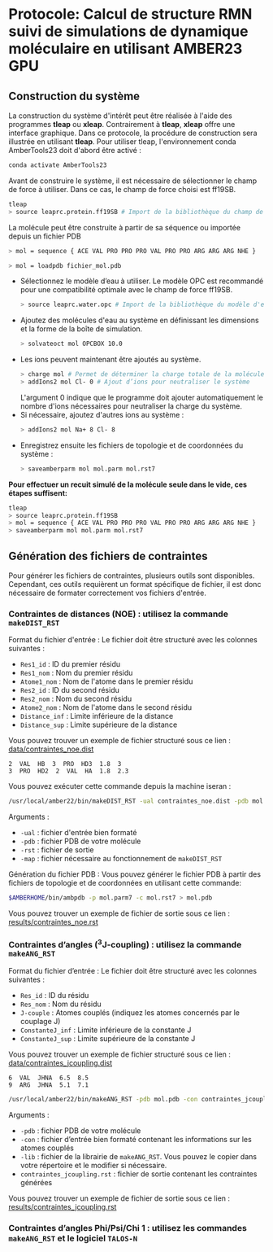 # Protocole: Calcul de structure RMN suivi de simulations de dynamique moléculaire en utilisant AMBER23 GPU
## Construction du système
La construction du système d'intérêt peut être réalisée à l'aide des programmes **tleap** ou **xleap**. Contrairement à **tleap**, **xleap** offre une interface graphique. Dans ce protocole, la procédure de construction sera illustrée en utilisant **tleap**.
Pour utiliser tleap, l'environnement conda AmberTools23 doit d'abord être activé :
```bash
conda activate AmberTools23
```
Avant de construire le système, il est nécessaire de sélectionner le champ de force à utiliser. Dans ce cas, le champ de force choisi est ff19SB.
```bash
tleap
> source leaprc.protein.ff19SB # Import de la bibliothèque du champ de force
```
La molécule peut être construite à partir de sa séquence ou importée depuis un fichier PDB
```bash
> mol = sequence { ACE VAL PRO PRO PRO VAL PRO PRO ARG ARG ARG NHE }
```

```bash
> mol = loadpdb fichier_mol.pdb
```
- Sélectionnez le modèle d’eau à utiliser. Le modèle OPC est recommandé pour une compatibilité optimale avec le champ de force ff19SB.
  ```bash
  > source leaprc.water.opc # Import de la bibliothèque du modèle d'eau
  ```
- Ajoutez des molécules d'eau au système en définissant les dimensions et la forme de la boîte de simulation.
  ```bash
  > solvateoct mol OPCBOX 10.0
  ```
- Les ions peuvent maintenant être ajoutés au système.
  ```bash
  > charge mol # Permet de déterminer la charge totale de la molécule
  > addIons2 mol Cl- 0 # Ajout d’ions pour neutraliser le système
  ```
  L'argument 0 indique que le programme doit ajouter automatiquement le nombre d'ions nécessaires pour neutraliser la charge du système.
- Si nécessaire, ajoutez d'autres ions au système :
  ```bash
  > addIons2 mol Na+ 8 Cl- 8
  ```
- Enregistrez ensuite les fichiers de topologie et de coordonnées du système :
  ```bash
  > saveamberparm mol mol.parm mol.rst7
  ```
**Pour effectuer un recuit simulé de la molécule seule dans le vide, ces étapes suffisent:**
```bash
tleap
> source leaprc.protein.ff19SB
> mol = sequence { ACE VAL PRO PRO PRO VAL PRO PRO ARG ARG ARG NHE }
> saveamberparm mol mol.parm mol.rst7
```

## Génération des fichiers de contraintes

Pour générer les fichiers de contraintes, plusieurs outils sont disponibles. Cependant, ces outils requièrent un format spécifique de fichier, il est donc nécessaire de formater correctement vos fichiers d'entrée.

### Contraintes de distances (NOE) : utilisez la commande `makeDIST_RST`
Format du fichier d'entrée :
Le fichier doit être structuré avec les colonnes suivantes :

- `Res1_id` : ID du premier résidu
- `Res1_nom` : Nom du premier résidu
- `Atome1_nom` : Nom de l'atome dans le premier résidu
- `Res2_id` : ID du second résidu
- `Res2_nom` : Nom du second résidu
- `Atome2_nom` : Nom de l'atome dans le second résidu
- `Distance_inf` : Limite inférieure de la distance
- `Distance_sup` : Limite supérieure de la distance

Vous pouvez trouver un exemple de fichier structuré sous ce lien : [data/contraintes_noe.dist](https://github.com/TakwaBR/protocole_AMBER/blob/main/data/contraintes_noe.dist)

```text
2  VAL  HB  3  PRO  HD3  1.8  3
3  PRO  HD2  2  VAL  HA  1.8  2.3
```

Vous pouvez exécuter cette commande depuis la machine iseran :
```bash
/usr/local/amber22/bin/makeDIST_RST -ual contraintes_noe.dist -pdb mol.pdb -rst contraintes_noe.rst -map /usr/local/amber22/dat/map.DG-AMBER
```
Arguments :
- `-ual` : fichier d'entrée bien formaté
- `-pdb` : fichier PDB de votre molécule
- `-rst` : fichier de sortie
- `-map` : fichier nécessaire au fonctionnement de `makeDIST_RST`

Génération du fichier PDB :
Vous pouvez générer le fichier PDB à partir des fichiers de topologie et de coordonnées en utilisant cette commande:
```bash
$AMBERHOME/bin/ambpdb -p mol.parm7 -c mol.rst7 > mol.pdb
```
Vous pouvez trouver un exemple de fichier de sortie sous ce lien : [results/contraintes_noe.rst](https://github.com/TakwaBR/protocole_AMBER/blob/main/results/contraintes_noe.rst)

### Contraintes d’angles (<sup>3</sup>J-coupling) : utilisez la commande `makeANG_RST`
Format du fichier d’entrée :
Le fichier doit être structuré avec les colonnes suivantes :

- `Res_id` : ID du résidu
- `Res_nom` : Nom du résidu
- `J-couple` : Atomes couplés (indiquez les atomes concernés par le couplage J)
- `ConstanteJ_inf` : Limite inférieure de la constante J
- `ConstanteJ_sup` : Limite supérieure de la constante J

Vous pouvez trouver un exemple de fichier structuré sous ce lien : [data/contraintes_jcoupling.dist](https://github.com/TakwaBR/protocole_AMBER/blob/main/data/contraintes_jcoupling.dist)

```text
6  VAL  JHNA  6.5  8.5
9  ARG  JHNA  5.1  7.1
```
```bash
/usr/local/amber22/bin/makeANG_RST -pdb mol.pdb -con contraintes_jcoupling.dist -lib /usr/local/amber22/dat/tordef.lib > contraintes_jcoupling.rst
```

Arguments :
- `-pdb` : fichier PDB de votre molécule
- `-con` : fichier d’entrée bien formaté contenant les informations sur les atomes couplés
- `-lib` : fichier de la librairie de `makeANG_RST`. Vous pouvez le copier dans votre répertoire et le modifier si nécessaire.
- `contraintes_jcoupling.rst` : fichier de sortie contenant les contraintes générées

Vous pouvez trouver un exemple de fichier de sortie sous ce lien : [results/contraintes_jcoupling.rst](https://github.com/TakwaBR/protocole_AMBER/blob/main/results/contraintes_jcoupling.rst)

### Contraintes d’angles Phi/Psi/Chi 1 : utilisez les commandes `makeANG_RST` et le logiciel `TALOS-N`
